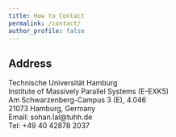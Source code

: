 ```yaml
---
title: How to Contact
permalink: /contact/
author_profile: false
---
```


Address
----
<p align="justify">
Technische Universität Hamburg <br>
Institute of Massively Parallel Systems (E-EXK5) <br>
Am Schwarzenberg-Campus 3 (E), 4.046 <br>
21073 Hamburg, Germany <br>
Email: sohan.lal@tuhh.de <br>
Tel: +49 40 42878 2037 <br>
</p>
